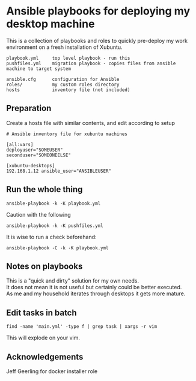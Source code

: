 # Ansible playbooks for deploying my desktop machine

This is a collection of playbooks and roles to quickly pre-deploy my work environment on a fresh installation of Xubuntu.

```
playbook.yml     top level playbook - run this
pushfiles.yml    migration playbook - copies files from ansible machine to target system 

ansible.cfg      configuration for Ansible
roles/           my custom roles directory
hosts            inventory file (not included)

```

## Preparation

Create a hosts file with similar contents, and edit according to setup
```
# Ansible inventory file for xubuntu machines

[all:vars]
deployuser="SOMEUSER"
seconduser="SOMEONEELSE"

[xubuntu-desktops]
192.168.1.12 ansible_user="ANSIBLEUSER"

```

## Run the whole thing

```
ansible-playbook -k -K playbook.yml
```
Caution with the following
```
ansible-playbook -k -K pushfiles.yml
```

It is wise to run a check beforehand:

```
ansible-playbook -C -k -K playbook.yml
```

## Notes on playbooks

This is a "quick and dirty" solution for my own needs.  
It does not mean it is not useful but certainly could be better executed.  
As me and my household iterates through desktops it gets more mature.

## Edit tasks in batch

```
find -name 'main.yml' -type f | grep task | xargs -r vim
```
This will explode on your vim.

## Acknowledgements

Jeff Geerling for docker installer role
